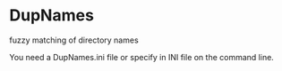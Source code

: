 # DupNames
fuzzy matching of directory names

You need a DupNames.ini file or specify in INI file on the command line.

